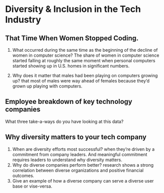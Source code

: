 # Diversity & Inclusion in the Tech Industry


## That Time When Women Stopped Coding.

1. What occurred during the same time as the beginning of the decline of women in computer science?
The share of women in computer science started falling at roughly the same moment when personal computers started showing up in U.S. homes in significant numbers.

2. Why does it matter that males had been playing on computers growing up?
that most of males were way ahead of females because they’d grown up playing with computers.


## Employee breakdown of key technology companies

What three take-a-ways do you have looking at this data?


## Why diversity matters to your tech company

1. When are diversity efforts most successful?
when they’re driven by a commitment from company leaders. And meaningful commitment requires leaders to understand why diversity matters.
2. Why do diverse companies perform better?
research shows a strong correlation between diverse organizations and positive financial outcomes.
3. Give an example of how a diverse company can serve a diverse user base or vise-versa.



























